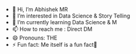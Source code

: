 - 👋 Hi, I’m Abhishek MR
- 👀 I’m interested in Data Science & Story Telling 
- 🌱 I’m currently learning Data Science & M
- 📫 How to reach me : Direct DM
- 😄 Pronouns: THE
- ⚡ Fun fact: Me itself is a fun fact🌝

<!---
Melavihator/Melavihator is a ✨ special ✨ repository because its `README.md` (this file) appears on your GitHub profile.
You can click the Preview link to take a look at your changes.
--->
